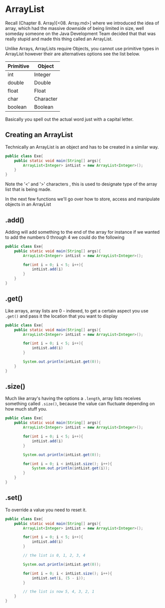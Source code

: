 # ArrayList

Recall (Chapter 8. Array)[<08. Array.md>] where we introduced the idea of array, which had the massive downside of being limited in size, well someday someone on the Java Development Team decided that that was really stupid and made this thing called an ArrayList.

Unlike Arrays, ArrayLists require Objects, you cannot use primitive types in ArrayList however their are alternatives options see the list below.

| Primitive | Object    |
|-----------|-----------|
| int       | Integer   |
| double    | Double    |
| float     | Float     |
| char      | Character |
| boolean   | Boolean   |

Basically you spell out the actual word just with a capital letter.

## Creating an ArrayList

Technically an ArrayList is an object and has to be created in a similar way.

```Java
public class Exe{
    public static void main(String[] args){
        ArrayList<Integer> intList = new ArrayList<Integer>();
    }
}
```

Note the '<' and '>' characters , this is used to designate type of the array list that is being made.

In the next few functions we'll go over how to store, access and manipulate objects in an ArrayList

## .add()

Adding will add something to the end of the array for instance if we wanted to add the numbers 0 through 4 we could do the following

```Java
public class Exe{
    public static void main(String[] args){
        ArrayList<Integer> intList = new ArrayList<Integer>();

        for(int i = 0; i < 5; i++){
            intList.add(i)
        }
    }
}
```

## .get()

Like arrays, array lists are 0 - indexed, to get a certain aspect you use `.get()` and pass it the location that you want to display


```Java
public class Exe{
    public static void main(String[] args){
        ArrayList<Integer> intList = new ArrayList<Integer>();

        for(int i = 0; i < 5; i++){
            intList.add(i)
        }

        System.out.println(intList.get(0));
    }
}
```

## .size()

Much like array's having the options a `.length`, array lists receives something called `.size()`, because the value can fluctuate depending on how much stuff you.


```Java
public class Exe{
    public static void main(String[] args){
        ArrayList<Integer> intList = new ArrayList<Integer>();

        for(int i = 0; i < 5; i++){
            intList.add(i)
        }

        System.out.println(intList.get(0));

        for(int i = 0; i < intList.size(); i++){
            System.out.println(intList.get(i));
        }
    }
}
```

## .set()

To override a value you need to reset it.

```Java
public class Exe{
    public static void main(String[] args){
        ArrayList<Integer> intList = new ArrayList<Integer>();

        for(int i = 0; i < 5; i++){
            intList.add(i)
        }

        // the list is 0, 1, 2, 3, 4

        System.out.println(intList.get(0));

        for(int i = 0; i < intList.size(); i++){
            intList.set(i, (5 - i));
        }

        // the list is now 5, 4, 3, 2, 1
    }
}
```